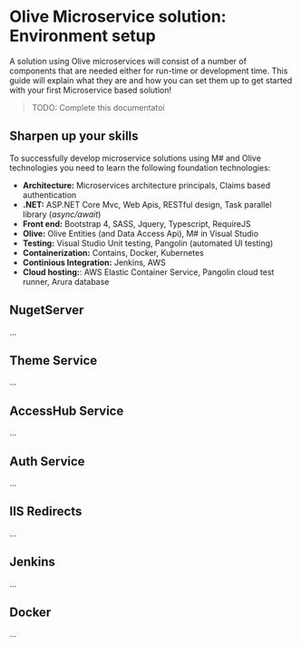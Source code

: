 # Olive Microservice solution: Environment setup

A solution using Olive microservices will consist of a number of components that are needed either for run-time or development time.
This guide will explain what they are and how you can set them up to get started with your first Microservice based solution!

> TODO: Complete this documentatoi

## Sharpen up your skills

To successfully develop microservice solutions using M# and Olive technologies you need to learn the following foundation technologies:

- **Architecture:** Microservices architecture principals, Claims based authentication
- **.NET:** ASP.NET Core Mvc,  Web Apis, RESTful design, Task parallel library (*async/await*)
- **Front end:** Bootstrap 4, SASS, Jquery, Typescript, RequireJS
- **Olive:** Olive Entities (and Data Access Api), M# in Visual Studio
- **Testing:** Visual Studio Unit testing, Pangolin (automated UI testing)
- **Containerization:** Contains, Docker, Kubernetes
- **Continious Integration:** Jenkins, AWS
- **Cloud hosting:**: AWS Elastic Container Service, Pangolin cloud test runner, Arura database

## NugetServer

...

## Theme Service

...

## AccessHub Service

...

## Auth Service

...

## IIS Redirects

...

## Jenkins

...

## Docker

...
